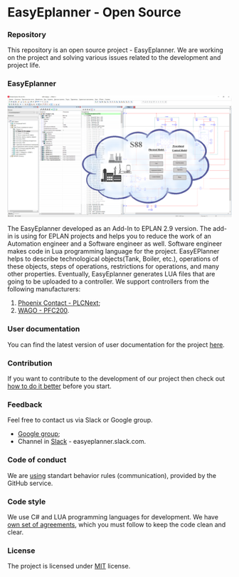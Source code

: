 
# EasyEplanner - Open Source

### Repository

This repository is an open source project - EasyEplanner.
We are working on the project and solving various issues related to the development and project life.


### EasyEplanner

<img src="docs/user_manual/images/EasyEplannerPreview .png">

The EasyEplanner developed as an Add-In to EPLAN 2.9 version. The add-in is using for EPLAN projects and helps you to reduce the work of an Automation engineer and a Software engineer as well. 
Software engineer makes code in Lua programming language for the project. EasyEPlanner helps to describe technological objects(Tank, Boiler, etc.), operations of these objects, steps of operations, restrictions for operations, and many other properties. Eventually, EasyEplanner generates LUA files that are going to be uploaded to a controller. We support controllers from the following manufacturers:

1. [Phoenix Contact - PLCNext](https://github.com/plcnext);
2. [WAGO - PFC200](https://github.com/WAGO).

### User documentation
You can find the latest version of user documentation for the project [here](docs/user_manual/ReadMe.md).


### Contribution
If you want to contribute to the development of our project then  check out [how to do it better](docs/contributing.md) before you start.


### Feedback

Feel free to contact us via Slack or Google group.

* [Google group](https://groups.google.com/forum/#!forum/easyeplanner);
* Channel in [Slack](https://slack.com) - easyeplanner.slack.com.


### Code of conduct
We are [using](docs/CODE_OF_CONDUCT.md)
standart behavior rules (communication), provided by the GitHub service.


### Code style
We use C# and LUA programming languages for development. We have [own set of agreements](docs/codestyle.md), which you must follow to keep the code clean and clear.


### License
The project is licensed under [MIT](LICENSE.txt) license.
